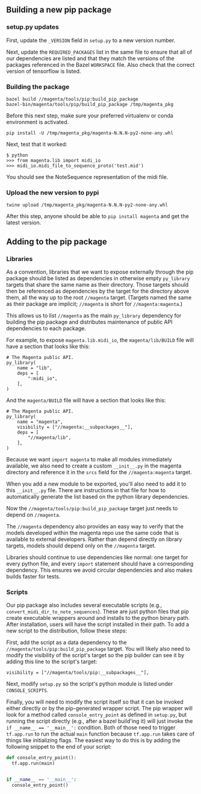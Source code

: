 ## Building a new pip package

### setup.py updates
First, update the `_VERSION` field in `setup.py` to a new version number.

Next, update the `REQUIRED_PACKAGES` list in the same file to ensure that all
of our dependencies are listed and that they match the versions of the packages
referenced in the Bazel `WORKSPACE` file. Also check that the correct version of
tensorflow is listed.

### Building the package
```
bazel build //magenta/tools/pip:build_pip_package
bazel-bin/magenta/tools/pip/build_pip_package /tmp/magenta_pkg
```

Before this next step, make sure your preferred virtualenv or conda environment
is activated.

```
pip install -U /tmp/magenta_pkg/magenta-N.N.N-py2-none-any.whl
```

Next, test that it worked:

```
$ python
>>> from magenta.lib import midi_io
>>> midi_io.midi_file_to_sequence_proto('test.mid')
```

You should see the NoteSequence representation of the midi file.

### Upload the new version to pypi
```
twine upload /tmp/magenta_pkg/magenta-N.N.N-py2-none-any.whl
```

After this step, anyone should be able to `pip install magenta` and get the
latest version.

## Adding to the pip package

### Libraries

As a convention, libraries that we want to expose externally through the pip
package should be listed as dependencies in otherwise empty `py_library`
targets that share the same name as their directory. Those targets should then
be referenced as dependencies by the target for the directory above them, all
the way up to the root `//magenta` target. (Targets named the same as their
package are implicit; `//magenta` is short for `//magenta:magenta`.)

This allows us to list `//magenta` as the main `py_library` dependency for
building the pip package and distributes maintenance of public API dependencies
to each package.

For example, to expose `magenta.lib.midi_io`, the `magenta/lib/BUILD` file will
have a section that looks like this:

```
# The Magenta public API.
py_library(
    name = "lib",
    deps = [
        ":midi_io",
    ],
)
```

And the `magenta/BUILD` file will have a section that looks like this:

```
# The Magenta public API.
py_library(
    name = "magenta",
    visibility = ["//magenta:__subpackages__"],
    deps = [
        "//magenta/lib",
    ],
)
```

Because we want `import magenta` to make all modules immediately available,
we also need to create a custom `__init__.py` in the magenta directory and
reference it in the `srcs` field for the `//magenta:magenta` target.

When you add a new module to be exported, you'll also need to add it to this
`__init__.py` file. There are instructions in that file for how to
automatically generate the list based on the python library dependencies.

Now the `//magenta/tools/pip:build_pip_package` target just needs to depend on
`//magenta`.

The `//magenta` dependency also provides an easy way to verify that the models
developed within the magenta repo use the same code that is available to
external developers. Rather than depend directly on library targets, models
should depend only on the `//magenta` target.

Libraries should continue to use dependencies like normal: one target for every
python file, and every `import` statement should have a corresponding
dependency. This ensures we avoid circular dependencies and also makes builds
faster for tests.

### Scripts

Our pip package also includes several executable scripts (e.g.,
`convert_midi_dir_to_note_sequences`). These are just python files that pip
create executable wrappers around and installs to the python binary path. After
installation, users will have the script installed in their path. To add a new
script to the distribution, follow these steps:

First, add the script as a data dependency to the
`//magenta/tools/pip:build_pip_package` target. You will likely also need to
modify the visibility of the script's target so the pip builder can see it by
adding this line to the script's target:

```
visibility = ["//magenta/tools/pip:__subpackages__"],
```

Next, modify `setup.py` so the script's python module is listed under
`CONSOLE_SCRIPTS`.

Finally, you will need to modify the script itself so that it can be invoked
either directly or by the pip-generated wrapper script. The pip wrapper will
look for a method called `console_entry_point` as defined in `setup.py`, but
running the script directly (e.g., after a bazel build'ing it) will just invoke
the `if __name__ == '__main__':` condition. Both of those need to trigger
`tf.app.run` to run the actual `main` function because `tf.app.run` takes care
of things like initializing flags. The easiest way to do this is by adding the
following snippet to the end of your script:

```python
def console_entry_point():
  tf.app.run(main)


if __name__ == '__main__':
  console_entry_point()
```
